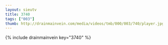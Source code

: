 ```yaml
--- 
layout: sieutv
title: 3740
tags: ["003"]
thumb: http://drainmainvein.com/media/videos/tmb/000/003/740/player.jpg
---
```

{% include drainmainvein key="3740" %} 
